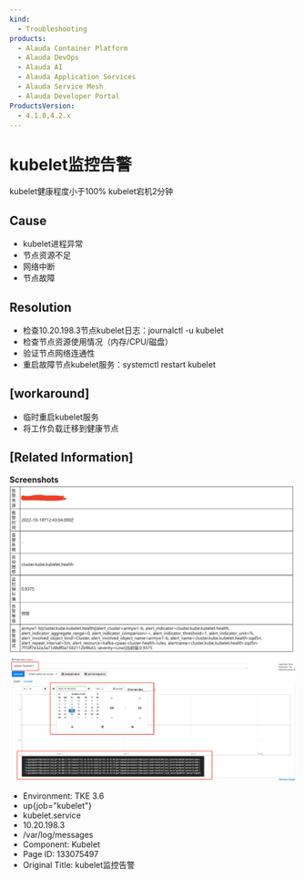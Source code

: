 ```yaml
---
kind:
  - Troubleshooting
products:
  - Alauda Container Platform
  - Alauda DevOps
  - Alauda AI
  - Alauda Application Services
  - Alauda Service Mesh
  - Alauda Developer Portal
ProductsVersion:
  - 4.1.0,4.2.x
---
```

<!-- A type of document that involves encountering a fault, diagnosing it, performing root cause analysis, and providing solutions. -->

# kubelet监控告警

kubelet健康程度小于100% kubelet宕机2分钟

## Cause
- kubelet进程异常
- 节点资源不足
- 网络中断
- 节点故障

## Resolution
- 检查10.20.198.3节点kubelet日志：journalctl -u kubelet
- 检查节点资源使用情况（内存/CPU/磁盘）
- 验证节点网络连通性
- 重启故障节点kubelet服务：systemctl restart kubelet

## [workaround]
- 临时重启kubelet服务
- 将工作负载迁移到健康节点

## [Related Information]
**Screenshots**
![](assets/kubeletjian-kong-gao-jing/image2022-12-8_15-49-55.png)
![](assets/kubeletjian-kong-gao-jing/image_1666088932501_601fl.png)
- Environment: TKE 3.6
- up{job="kubelet"}
- kubelet.service
- 10.20.198.3
- /var/log/messages
- Component: Kubelet
- Page ID: 133075497
- Original Title: kubelet监控告警
